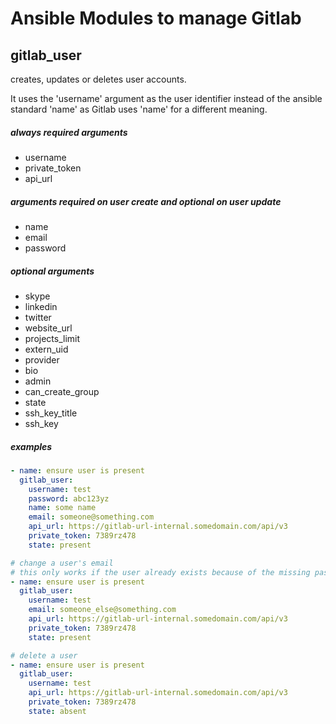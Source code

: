 # Ansible Modules to manage Gitlab


## gitlab_user
creates, updates or deletes user accounts.

It uses the 'username' argument as the user identifier instead of the ansible standard 'name'
as Gitlab uses 'name' for a different meaning.

##### always required arguments

- username
- private_token
- api_url

##### arguments required on user create and optional on user update

- name
- email
- password

##### optional arguments

- skype
- linkedin
- twitter
- website_url
- projects_limit
- extern_uid
- provider
- bio
- admin
- can_create_group
- state
- ssh_key_title
- ssh_key

##### examples

```YAML
- name: ensure user is present
  gitlab_user:
    username: test
    password: abc123yz
    name: some name
    email: someone@something.com
    api_url: https://gitlab-url-internal.somedomain.com/api/v3
    private_token: 7389rz478
    state: present
```

```YAML
# change a user's email
# this only works if the user already exists because of the missing password and name
- name: ensure user is present
  gitlab_user:
    username: test
    email: someone_else@something.com
    api_url: https://gitlab-url-internal.somedomain.com/api/v3
    private_token: 7389rz478
    state: present
```

```YAML
# delete a user
- name: ensure user is present
  gitlab_user:
    username: test
    api_url: https://gitlab-url-internal.somedomain.com/api/v3
    private_token: 7389rz478
    state: absent
```